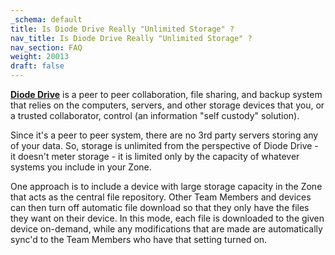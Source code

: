 ```yaml
---
_schema: default
title: Is Diode Drive Really "Unlimited Storage" ?
nav_title: Is Diode Drive Really "Unlimited Storage" ?
nav_section: FAQ
weight: 20013
draft: false
---
```

[**Diode Drive**](https://diode.io/products/d-drive) is a peer to peer collaboration, file sharing, and backup system that relies on the computers, servers, and other storage devices that you, or a trusted collaborator, control (an information "self custody" solution).

Since it's a peer to peer system, there are no 3rd party servers storing any of your data. So, storage is unlimited from the perspective of Diode Drive - it doesn't meter storage - it is limited only by the capacity of whatever systems you include in your Zone.

One approach is to include a device with large storage capacity in the Zone that acts as the central file repository. Other Team Members and devices can then turn off automatic file download so that they only have the files they want on their device. In this mode, each file is downloaded to the given device on-demand, while any modifications that are made are automatically sync'd to the Team Members who have that setting turned on.

&nbsp;